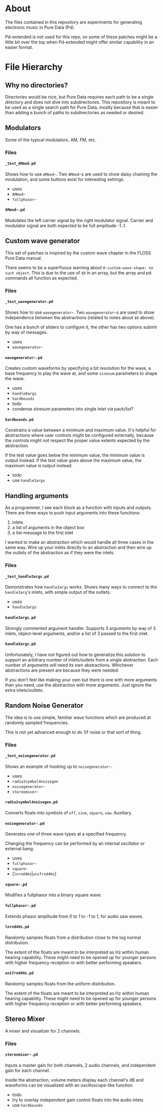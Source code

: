 # About

The files contained in this repository are experiments for generating
electronic music in Pure Data (Pd).

Pd-extended is not used for this repo, so some of these patches might be a
little bit over the top when Pd-extended might offer similar capability in
an easier format.

# File Hierarchy

## Why no directories?

Directories would be nice, but Pure Data requires each path to be a single
directory and does not dive into subdirectories. This repository is meant to be
used as a single search path for Pure Data, mostly because that is easier than
adding a bunch of paths to subdirectories as needed or desired.

## Modulators

Some of the typical modulators. AM, FM, etc.

### Files

#### `_test_AMmod.pd`

Shows how to use `AMmod~`. Two `AMmod~`s are used to show daisy chaining the
modulation, and some buttons exist for interesting settings.

* uses
 * `AMmod~`
 * `fullphasor~`

#### `AMmod~.pd`

Modulates the left carrier signal by the right modulator signal. Carrier and
modulator signal are both expected to be full amplitude -1..1.

## Custom wave generator

This set of patches is inspired by the custom wave chapter in the FLOSS Pure
Data manual.

There seems to be a superfluous warning about
`0-custom-wave-shape: no such object`. This is due to the use of `$0` in an
array, but the array and pd commands all function as expected.

### Files

#### `_test_wavegenerator.pd`

Shows how to use `wavegenerator~`. Two `wavegenerator~`s are used to show
independence between the abstractions (related to notes about `$0` above).

One has a bunch of sliders to configure it, the other has two options submit
by way of messages.

* uses
 * `wavegenerator~`

#### `wavegenerator~.pd`

Creates custom waveforms by specifying a bit resolution for the wave, a base
frequency to play the wave at, and some `sinesum` parameters to shape the wave.

* uses
 * `handle8args`
 * `hardbounds`
* todo
 * condense sinesum parameters into single inlet via pack/list?

#### `hardbounds.pd`

Constrains a value between a minimum and maximum value. It's helpful for
abstractions where user controls might be configured externally, because
the controls might not respect the proper value extents expected by the
abstraction.

If the test value goes below the minimum value, the minimum value is output
instead. If the test value goes above the maximum value, the maximum value is
output instead.

* todo
 * use `handle3args`

## Handling arguments

As a programmer, I see each block as a function with inputs and outputs. There
are three ways to push input arguments into these functions:

1. inlets
1. a list of arguments in the object box
1. a list-message to the first inlet

I wanted to make an abstraction which would handle all three cases in the same
way. Wire up your inlets directly to an abstraction and then wire up the
outlets of the abstraction as if they were the inlets.

### Files

#### `_test_handle3args.pd`

Demonstrates how `handle3args` works. Shows many ways to connect to the 
`handle3arg`'s inlets, with simple output of the outlets.

* uses
 * `handle3args`

#### `handle3args.pd`

Strongly commented argument handler. Supports 3 arguments by way of 3 inlets,
object-level arguments, and/or a list of 3 passed to the first inlet.

#### `handleXargs.pd`

Unfortunately, I have not figured out how to generalize this solution to
support an arbitrary number of inlets/outlets from a single abstraction. Each
number of arguments will need its own abstractions. Whichever abstractions
are present are because they were needed.

If you don't feel like making your own but there is one with more arguments
than you need, use the abstraction with more arguments. Just ignore the extra
inlets/outlets.

## Random Noise Generator

The idea is to use simple, familiar wave functions which are produced at
randomly sampled frequencies.

This is not yet advanced enough to do 1/f noise or that sort of thing.

### Files

#### `_test_noisegenerator.pd`

Shows an example of hooking up to `noisegenerator~`.

* uses
 * `radio2symbol4noisegen`
 * `noisegenerator~`
 * `stereomixer~`

#### `radio2symbol4noisegen.pd`

Converts floats into symbols of `off`, `sine`, `square`, `saw`. Auxiliary.

#### `noisegenerator~.pd`

Generates one of three wave types at a specified frequency.

Changing the frequency can be performed by an internal oscillator or external
bang.

* uses
 * `fullphasor~`
 * `square~`
 * [`lnrnd4Hz`|`unifrnd4Hz`]

#### `square~.pd`

Modifies a fullphasor into a binary square wave.

#### `fullphasor~.pd`

Extends phasor amplitude from 0 to 1 to -1 to 1, for audio saw
waves.

#### `lnrnd4Hz.pd`

Randomly samples floats from a distribution close to the log normal
distribution.

The extent of the floats are meant to be interpreted as Hz within human hearing
capability. These might need to be opened up for younger persons with higher
frequency reception or with better performing speakers.

#### `unifrnd4Hz.pd`

Randomly samples floats from the uniform distribution.

The extent of the floats are meant to be interpreted as Hz within human hearing
capability. These might need to be opened up for younger persons with higher
frequency reception or with better performing speakers.

## Stereo Mixer

A mixer and visualizer for 2 channels.

### Files

#### `stereomixer~.pd`

Inputs a master gain for both channels, 2 audio channels, and independent
gain for each channel.

Inside the abstraction, volume meters display each channel's dB and waveforms
can be visualized with an oscilloscope-like function.

* todo
 * try to overlay independent gain control floats into the audio inlets
 * use `hardbounds`
